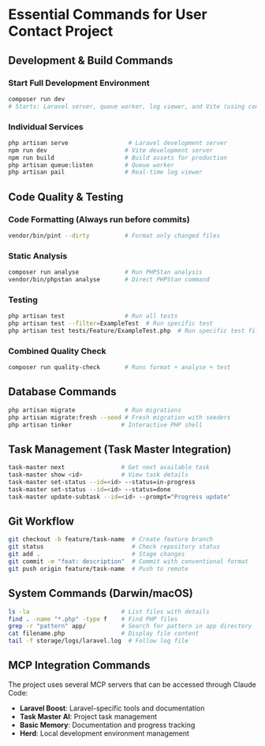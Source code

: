 # Essential Commands for User Contact Project

## Development & Build Commands

### Start Full Development Environment
```bash
composer run dev
# Starts: Laravel server, queue worker, log viewer, and Vite (using concurrently)
```

### Individual Services
```bash
php artisan serve                 # Laravel development server
npm run dev                      # Vite development server  
npm run build                    # Build assets for production
php artisan queue:listen         # Queue worker
php artisan pail                 # Real-time log viewer
```

## Code Quality & Testing

### Code Formatting (Always run before commits)
```bash
vendor/bin/pint --dirty          # Format only changed files
```

### Static Analysis
```bash
composer run analyse             # Run PHPStan analysis
vendor/bin/phpstan analyse       # Direct PHPStan command
```

### Testing
```bash
php artisan test                 # Run all tests
php artisan test --filter=ExampleTest  # Run specific test
php artisan test tests/Feature/ExampleTest.php  # Run specific test file
```

### Combined Quality Check
```bash
composer run quality-check       # Runs format + analyse + test
```

## Database Commands
```bash
php artisan migrate              # Run migrations
php artisan migrate:fresh --seed # Fresh migration with seeders
php artisan tinker              # Interactive PHP shell
```

## Task Management (Task Master Integration)
```bash
task-master next                # Get next available task
task-master show <id>           # View task details
task-master set-status --id=<id> --status=in-progress
task-master set-status --id=<id> --status=done
task-master update-subtask --id=<id> --prompt="Progress update"
```

## Git Workflow
```bash
git checkout -b feature/task-name  # Create feature branch
git status                         # Check repository status
git add .                          # Stage changes
git commit -m "feat: description"  # Commit with conventional format
git push origin feature/task-name  # Push to remote
```

## System Commands (Darwin/macOS)
```bash
ls -la                          # List files with details
find . -name "*.php" -type f    # Find PHP files
grep -r "pattern" app/          # Search for pattern in app directory
cat filename.php                # Display file content
tail -f storage/logs/laravel.log  # Follow log file
```

## MCP Integration Commands
The project uses several MCP servers that can be accessed through Claude Code:
- **Laravel Boost**: Laravel-specific tools and documentation
- **Task Master AI**: Project task management
- **Basic Memory**: Documentation and progress tracking  
- **Herd**: Local development environment management